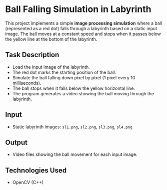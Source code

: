 # Ball Falling Simulation in Labyrinth

This project implements a simple **image processing simulation** where a ball (represented as a red dot) falls through a labyrinth based on a static input image. The ball moves at a constant speed and stops when it passes below the yellow line at the bottom of the labyrinth.

## Task Description

- Load the input image of the labyrinth.
- The red dot marks the starting position of the ball.
- Simulate the ball falling down pixel by pixel (1 pixel every 10 milliseconds).
- The ball stops when it falls below the yellow horizontal line.
- The program generates a video showing the ball moving through the labyrinth.

## Input

- Static labyrinth images: `sl1.png`, `sl2.png`, `sl3.png`, `sl4.png`

## Output

- Video files showing the ball movement for each input image.

## Technologies Used

- OpenCV (C++)
